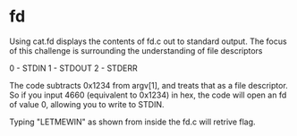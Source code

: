 # fd

Using cat.fd displays the contents of fd.c out to standard output. 
The focus of this challenge is surrounding the understanding of file descriptors

0 - STDIN
1 - STDOUT
2 - STDERR

The code subtracts 0x1234 from argv[1], and treats that as a file descriptor.
So if you input 4660 (equivalent to 0x1234) in hex, the code will open an fd
of value 0, allowing you to write to STDIN.

Typing "LETMEWIN" as shown from inside the fd.c will retrive flag.

